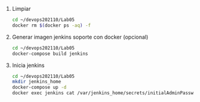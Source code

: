 1. Limpiar
    ```bash
    cd ~/devops202110/Lab05
    docker rm $(docker ps -aq) -f
    ```
1. Generar imagen jenkins soporte con docker (opcional)
    ```bash
    cd ~/devops202110/Lab05
    docker-compose build jenkins
    ```

1. Inicia jenkins
    ```bash
    cd ~/devops202110/Lab05
    mkdir jenkins_home
    docker-compose up -d
    docker exec jenkins cat /var/jenkins_home/secrets/initialAdminPassword
    ```